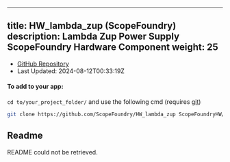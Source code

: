 
---
title: HW_lambda_zup (ScopeFoundry)
description: Lambda Zup Power Supply ScopeFoundry Hardware Component
weight: 25
---
- [GitHub Repository](https://github.com/ScopeFoundry/HW_lambda_zup)
- Last Updated: 2024-08-12T00:33:19Z


#### To add to your app:

`cd to/your_project_folder/` and use the following cmd (requires [git](/docs/100_development-environment/20_git/))

```bash
git clone https://github.com/ScopeFoundry/HW_lambda_zup ScopeFoundryHW/lambda_zup
```


## Readme
README could not be retrieved.
